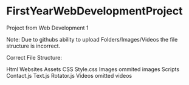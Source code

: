 # FirstYearWebDevelopmentProject
Project from Web Development 1

Note: Due to githubs ability to upload Folders/Images/Videos the file structure is incorrect.

Correct File Structure:

Html Websites
Assets
    CSS
        Style.css
    Images
        ommited images
    Scripts
        Contact.js
        Text.js
        Rotator.js
    Videos
        omitted videos
